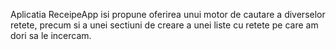 Aplicatia ReceipeApp isi propune oferirea unui motor de cautare a diverselor retete, precum si a unei sectiuni de creare a unei liste cu retete pe care am dori sa le incercam.

